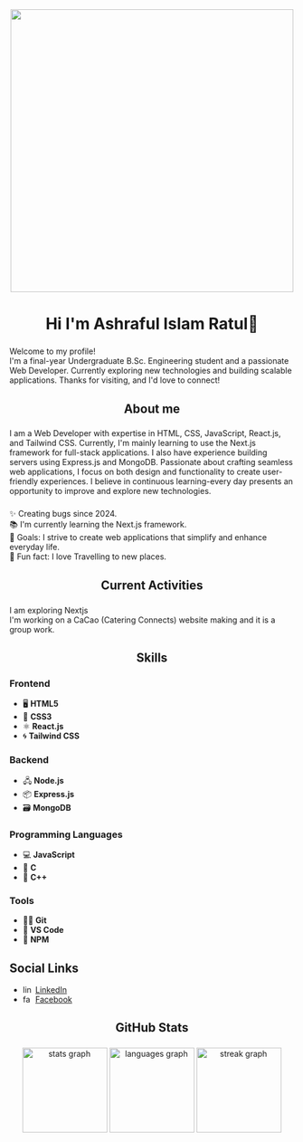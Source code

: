 <div align="center">
  <img height="500" src="https://i.ibb.co.com/Zp5ghJqL/Black-and-White-Geometric-Web-Developer-Business-Card.jpg"  />
</div>

###

###

<h1 align="center">Hi I'm Ashraful Islam Ratul👋</h1>

###

<p align="left">Welcome to my profile!  <br>I'm a final-year Undergraduate B.Sc. Engineering student and a passionate Web Developer. Currently exploring new technologies and building scalable applications. Thanks for visiting, and I'd love to connect!</p>

###

<h2 align="center">About me</h2>

###

<p align="left">I am a Web Developer with expertise in HTML, CSS, JavaScript, React.js, and Tailwind CSS. Currently, I'm mainly learning to use the Next.js framework for full-stack applications. I also have experience building servers using Express.js and MongoDB. Passionate about crafting seamless web applications, I focus on both design and functionality to create user-friendly experiences. I believe in continuous learning-every day presents an opportunity to improve and explore new technologies.</p>

###

<p align="left">✨ Creating bugs since 2024.<br>📚 I'm currently learning the Next.js framework.<br>🎯 Goals: I strive to create web applications that simplify and enhance everyday life.<br>🎲 Fun fact: I love Travelling to new places.</p>

###

<h2 align="center">Current Activities</h2>

###

<p align="left">I am exploring Nextjs<br>I'm working on a CaCao (Catering Connects) website making and it is a group work.</p>

###

<h2 align="center">Skills</h2>

###

<div align="left">
  <h3>Frontend</h3>
  <ul>
    <li>🖥️ <strong>HTML5</strong></li>
    <li>🎨 <strong>CSS3</strong></li>
    <li>⚛️ <strong>React.js</strong></li>
    <li>🌀 <strong>Tailwind CSS</strong></li>
  </ul>

  <h3>Backend</h3>
  <ul>
    <li>🖧 <strong>Node.js</strong></li>
    <li>📦 <strong>Express.js</strong></li>
    <li>🗃️ <strong>MongoDB</strong></li>
  </ul>

  <h3>Programming Languages</h3>
  <ul>
    <li>💻 <strong>JavaScript</strong></li>
    <li>🔢 <strong>C</strong></li>
    <li>🔣 <strong>C++</strong></li>
  </ul>

  <h3>Tools</h3>
  <ul>
    <li>🧑‍💻 <strong>Git</strong></li>
    <li>📱 <strong>VS Code</strong></li>
    <li>🌱 <strong>NPM</strong></li>
  </ul>

  <h2>Social Links</h2>
  <ul>
    <li><img src="https://raw.githubusercontent.com/maurodesouza/profile-readme-generator/master/src/assets/icons/social/linkedin/default.svg" width="18" height="14" alt="linkedin logo" /> <a href="https://www.linkedin.com/in/ashraful-islam-ratul/" target="_blank">LinkedIn</a></li>
    <li><img src="https://raw.githubusercontent.com/maurodesouza/profile-readme-generator/master/src/assets/icons/social/facebook/default.svg" width="18" height="14" alt="facebook logo" /> <a href="https://www.facebook.com/share/19n28FG9HV/" target="_blank">Facebook</a></li>
  </ul>
</div>

###

<h2 align="center">GitHub Stats</h2>

###

<div align="center">
  <img src="https://github-readme-stats.vercel.app/api?username=mdashraful24&hide_title=false&hide_rank=false&show_icons=true&include_all_commits=true&count_private=true&disable_animations=false&theme=dracula&locale=en&hide_border=false&order=1" height="150" alt="stats graph"  />
  <img src="https://github-readme-stats.vercel.app/api/top-langs?username=mdashraful24&locale=en&hide_title=false&layout=compact&card_width=320&langs_count=5&theme=dracula&hide_border=false&order=2" height="150" alt="languages graph"  />
  <img src="https://streak-stats.demolab.com?user=mdashraful24&locale=en&mode=daily&theme=dracula&hide_border=false&border_radius=5&order=3" height="150" alt="streak graph"  />
</div>

###
